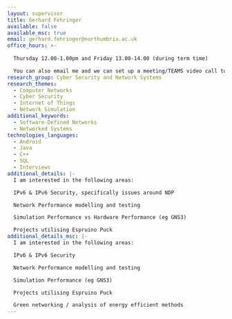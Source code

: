 ```yaml
---
layout: supervisor
title: Gerhard Fehringer
available: false
available_msc: true
email: gerhard.fehringer@northumbria.ac.uk
office_hours: >-
  
  Thursday 12.00-1.00pm and Friday 13.00-14.00 (during term time)

  You can also email me and we can set up a meeting/TEAMS video call to discuss your ideas.
research_group: Cyber Security and Network Systems
research_themes:
  - Computer Networks
  - Cyber Security
  - Internet of Things
  - Network Simulation
additional_keywords:
  - Software-Defined Networks
  - Networked Systems
technologies_languages:
  - Android
  - Java
  - C++
  - SQL
  - Interviews
additional_details: |-
  I am interested in the following areas:

  IPv6 & IPv6 Security, specifically issues around NDP

  Network Performance modelling and testing

  Simulation Performance vs Hardware Performance (eg GNS3)

  Projects utilising Espruino Puck
additional_details_msc: |-
  I am interested in the following areas:

  IPv6 & IPv6 Security

  Network Performance modelling and testing

  Simulation Performance (eg GNS3)

  Projects utilising Espruino Puck 

  G﻿reen networking / analysis of energy efficient methods
---
```

